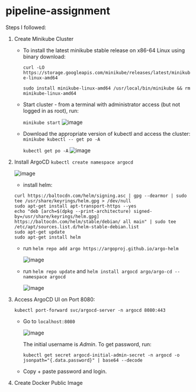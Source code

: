 # pipeline-assignment

Steps I followed:

1. Create Minikube Cluster
   - To install the latest minikube stable release on x86-64 Linux using binary download:
     
     ```curl -LO https://storage.googleapis.com/minikube/releases/latest/minikube-linux-amd64```
     
     ```sudo install minikube-linux-amd64 /usr/local/bin/minikube && rm minikube-linux-amd64```
   - Start cluster - from a terminal with administrator access (but not logged in as root), run:

     ```minikube start```
     ![image](https://github.com/user-attachments/assets/058e95af-2989-491b-bba4-d4e750b4be17)
     
   - Download the appropriate version of kubectl and access the cluster:
     ```minikube kubectl -- get po -A```

     ```kubectl get po -A```
     ![image](https://github.com/user-attachments/assets/3c42bfe8-ea4d-4449-96e9-c9ee1f5956f4)

2. Install ArgoCD
   ```kubectl create namespace argocd```
   
   ![image](https://github.com/user-attachments/assets/7f7585fb-1cd3-414c-87b2-32ee1a04d86b)

   - install helm:

   ```
   curl https://baltocdn.com/helm/signing.asc | gpg --dearmor | sudo tee /usr/share/keyrings/helm.gpg > /dev/null
   sudo apt-get install apt-transport-https --yes
   echo "deb [arch=$(dpkg --print-architecture) signed-by=/usr/share/keyrings/helm.gpg] https://baltocdn.com/helm/stable/debian/ all main" | sudo tee /etc/apt/sources.list.d/helm-stable-debian.list
   sudo apt-get update
   sudo apt-get install helm
   ```

   - run ```helm repo add argo https://argoproj.github.io/argo-helm```
     
     ![image](https://github.com/user-attachments/assets/d23f1dd2-2a6a-4002-b27f-12f2cd8e78fc)
  
   - run ```helm repo update``` and ```helm install argocd argo/argo-cd --namespace argocd```

     ![image](https://github.com/user-attachments/assets/ed6d03fd-13ed-4184-872b-e650b5e402f8)
     
3. Access ArgoCD UI on Port 8080:
   
   ```kubectl port-forward svc/argocd-server -n argocd 8080:443```

   - Go to ```localhost:8080```
  
     ![image](https://github.com/user-attachments/assets/1ee5c58d-345f-4a3a-8cae-07dbffe7c934)

     The initial username is _Admin_. To get password, run:
     
     ```kubectl get secret argocd-initial-admin-secret -n argocd -o jsonpath="{.data.password}" | base64 --decode```

   - Copy + paste password and login.

4. Create Docker Public Image
   
   
